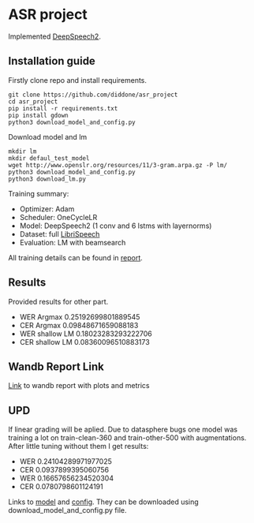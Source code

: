 # ASR project

Implemented [DeepSpeech2](https://arxiv.org/pdf/1512.02595.pdf).

## Installation guide

Firstly clone repo and install requirements.

```shell
git clone https://github.com/diddone/asr_project
cd asr_project
pip install -r requirements.txt
pip install gdown
python3 download_model_and_config.py
```

Download model and lm

```shell
mkdir lm
mkdir defaul_test_model
wget http://www.openslr.org/resources/11/3-gram.arpa.gz -P lm/
python3 download_model_and_config.py
python3 download_lm.py
```


Training summary:
- Optimizer: Adam
- Scheduler: OneCycleLR
- Model: DeepSpeech2 (1 conv and 6 lstms with layernorms)
- Dataset: full [LibriSpeech](https://www.openslr.org/12)
- Evaluation: LM with beamsearch

All training details can be found in [report](https://wandb.ai/diddone/asr_project/reports/Report--VmlldzoyODAyMzc2).

## Results

Provided results for other part.

- WER Argmax 0.25192699801889545
- CER Argmax 0.09848671659088183
- WER shallow LM 0.18023283293222706
- CER shallow LM 0.08360096510883173




## Wandb Report Link
[Link](https://wandb.ai/diddone/asr_project/reports/Report--VmlldzoyODAyMzc2) to wandb report with plots and metrics

## UPD
If linear grading will be aplied. Due to datasphere bugs one model was training a lot on train-clean-360 and train-other-500 with augmentations. After little tuning without them I get results:

- WER 0.24104289971977025
- CER 0.0937899395060756
- WER 0.16657656234520304
- CER 0.0780798601124191


Links to [model](https://drive.google.com/uc?export=download&id=1saBj6YJCSqVqifq645rvsy-LXBYZsN9n) and [config](https://drive.google.com/uc?export=download&id=1S7GMc26aloq-lgSwCuky42mxeWMib0Jv). They can be downloaded using download_model_and_config.py file.

